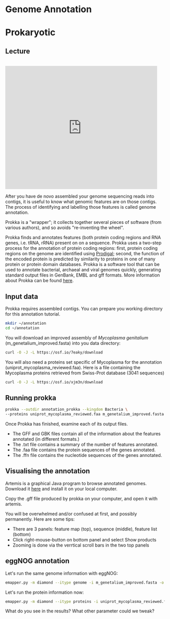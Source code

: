 # Genome Annotation
# Prokaryotic

## Lecture

<br>

<iframe src="https://docs.google.com/presentation/d/e/2PACX-1vTERGc6gJyJeGylr6xzXvioMFixfI6x9XIT8QHqC8XIq8cP3KHe6PUuumbMrunSCVlbFhFJaVh2wvMh/embed?start=false&loop=false&delayms=3000" frameborder="0" width="480" height="389" allowfullscreen="true" mozallowfullscreen="true" webkitallowfullscreen="true"></iframe>

After you have de novo assembled your genome sequencing reads into contigs, it is useful to know what genomic features are on those contigs. The process of identifying and labelling those features is called genome annotation.

Prokka is a "wrapper"; it collects together several pieces of software (from various authors), and so avoids "re-inventing the wheel".

Prokka finds and annotates features (both protein coding regions and RNA genes, i.e. tRNA, rRNA) present on on a sequence. Prokka uses a two-step process for the annotation of protein coding regions: first, protein coding regions on the genome are identified using [Prodigal](http://compbio.ornl.gov/prodigal/); second, the function of the encoded protein is predicted by similarity to proteins in one of many protein or protein domain databases. Prokka is a software tool that can be used to annotate bacterial, archaeal and viral genomes quickly, generating standard output files in GenBank, EMBL and gff formats. More information about Prokka can be found [here](https://github.com/tseemann/prokka).

## Input data

Prokka requires assembled contigs. You can prepare you working directory for this annotation tutorial.

```bash
mkdir ~/annotation
cd ~/annotation
```

You will download an improved assembly of *Mycoplasma genitalium* (m_genetalium_improved.fasta) into you data directory:

```bash
curl -O -J -L https://osf.io/7eaky/download
```

You will also need a proteins set specific of Mycoplasma for the annotation (uniprot_mycoplasma_reviewed.faa). Here is a file containing the Mycoplasma proteins retrieved from Swiss-Prot database (3041 sequences)

```bash
curl -O -J -L https://osf.io/xjm3n/download
```


## Running prokka

```bash
prokka --outdir annotation_prokka --kingdom Bacteria \
--proteins uniprot_mycoplasma_reviewed.faa m_genetalium_improved.fasta
```

Once Prokka has finished, examine each of its output files.

* The GFF and GBK files contain all of the information about the features annotated (in different formats.)
* The .txt file contains a summary of the number of features annotated.
* The .faa file contains the protein sequences of the genes annotated.
* The .ffn file contains the nucleotide sequences of the genes annotated.

## Visualising the annotation

Artemis is a graphical Java program to browse annotated genomes. Download it [here](http://sanger-pathogens.github.io/Artemis/Artemis/) and install it on your local computer.

Copy the .gff file produced by prokka on your computer, and open it with artemis.

You will be overwhelmed and/or confused at first, and possibly permanently. Here are some tips:

* There are 3 panels: feature map (top), sequence (middle), feature list (bottom)
* Click right-mouse-button on bottom panel and select Show products
* Zooming is done via the verrtical scroll bars in the two top panels

## eggNOG annotation

Let's run the same genome information with eggNOG:

```bash
emapper.py -m diamond --itype genome -i m_genetalium_improved.fasta -o annotation_eggnog_genome
```

Let's run the protein information now:

```bash
emapper.py -m diamond --itype proteins -i uniprot_mycoplasma_reviewed.faa -o annotation_eggnog_proteins
```

What do you see in the results?
What other parameter could we tweak?